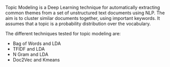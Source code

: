 Topic Modeling is a Deep Learning technique for automatically extracting common themes from a set of unstructured text documents using NLP.
The aim is to cluster similar documents together, using important keywords. It assumes that a topic is a probability distribution over the vocabulary.

The different techniques tested for topic modeling are:
- Bag of Words and LDA
- TFIDF and LDA
- N Gram and LDA
- Doc2Vec and Kmeans


